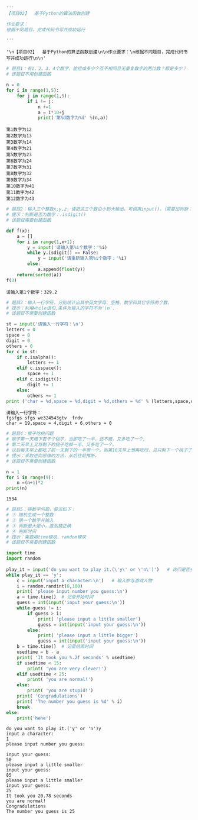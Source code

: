 

```python
'''
【项目02】  基于Python的算法函数创建

作业要求：
根据不同题目，完成代码书写并成功运行

'''
```




    '\n【项目02】  基于Python的算法函数创建\n\n作业要求：\n根据不同题目，完成代码书写并成功运行\n\n'




```python
# 题目1：有1、2、3、4个数字，能组成多少个互不相同且无重复数字的两位数？都是多少？
# 该题目不用创建函数
```


```python
n = 0
for i in range(1,5):
    for j in range(1,5):
        if i != j:
            n +=1
            a = i*10+j
            print('第%d数字为%d' %(n,a))
```

    第1数字为12
    第2数字为13
    第3数字为14
    第4数字为21
    第5数字为23
    第6数字为24
    第7数字为31
    第8数字为32
    第9数字为34
    第10数字为41
    第11数字为42
    第12数字为43
    


```python
# 题目2：输入三个整数x,y,z，请把这三个数由小到大输出，可调用input()。（需要加判断：判断输入数据是否为数字）
# 提示：判断是否为数字：.isdigit()
# 该题目需要创建函数
```


```python
def f(x):
    a = []
    for i in range(1,x+1):
        y = input('请输入第%i个数字：'%i)
        while y.isdigit() == False:
            y = input('请重新输入第%i个数字：'%i)
        else:
            a.append(float(y))
    return(sorted(a))
f(3)
```

    请输入第1个数字：329.2
    


```python
# 题目3：输入一行字符，分别统计出其中英文字母、空格、数字和其它字符的个数。
# 提示：利用while语句,条件为输入的字符不为'\n'.
# 该题目不需要创建函数
```


```python
st = input('请输入一行字符：\n')
letters = 0
space = 0
digit = 0
others = 0
for c in st:
    if c.isalpha():
        letters += 1
    elif c.isspace():
        space += 1
    elif c.isdigit():
        digit += 1
    else:
        others += 1
print ('char = %d,space = %d,digit = %d,others = %d' % (letters,space,digit,others))
```

    请输入一行字符：
    fgsfgs sfgs we324543gtv  frdv
    char = 19,space = 4,digit = 6,others = 0
    


```python
# 题目4：猴子吃桃问题
# 猴子第一天摘下若干个桃子，当即吃了一半，还不瘾，又多吃了一个,
# 第二天早上又将剩下的桃子吃掉一半，又多吃了一个。
# 以后每天早上都吃了前一天剩下的一半零一个。到第10天早上想再吃时，见只剩下一个桃子了。求第一天共摘了多少?
# 提示：采取逆向思维的方法，从后往前推断。
# 该题目不需要创建函数
```


```python
n = 1
for i in range(9):
    n =(n+1)*2
print(n)
```

    1534
    


```python
# 题目5：猜数字问题，要求如下：
# ① 随机生成一个整数
# ② 猜一个数字并输入
# ③ 判断是大是小，直到猜正确
# ④ 判断时间
# 提示：需要用time模块、random模块
# 该题目不需要创建函数
```


```python
import time
import random
    
play_it = input('do you want to play it.(\'y\' or \'n\')')   # 询问是否参与游戏
while play_it == 'y':
    c = input('input a character:\n')   # 输入参与游戏人物
    i = random.randint(0,100)
    print( 'please input number you guess:\n')
    a = time.time()  # 记录开始时间
    guess = int(input('input your guess:\n'))
    while guess != i:
        if guess > i:
            print( 'please input a little smaller')
            guess = int(input('input your guess:\n'))
        else:
            print( 'please input a little bigger')
            guess = int(input('input your guess:\n'))
    b = time.time()  # 记录结束时间
    usedtime = b - a
    print( 'It took you %.2f seconds' % usedtime)
    if usedtime < 15:
        print( 'you are very clever!')
    elif usedtime < 25:
        print( 'you are normal!')
    else:
        print( 'you are stupid!')
    print( 'Congradulations')
    print( 'The number you guess is %d' % i)
    break
else:
    print('hehe')
```

    do you want to play it.('y' or 'n')y
    input a character:
    1
    please input number you guess:
    
    input your guess:
    50
    please input a little smaller
    input your guess:
    85
    please input a little smaller
    input your guess:
    25
    It took you 20.78 seconds
    you are normal!
    Congradulations
    The number you guess is 25
    


```python

```
